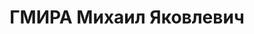 ---
title: ГМИРА Михаил Яковлевич
description: '1900 г.р., член ВКП(б) с 1919, зам. нач. инженерных войск КБФ, военинженер
  1 ранга. Награды: орден Красного Знамени 23.02.1928 ; орден Красной Звезды 16.08.1936.'
---